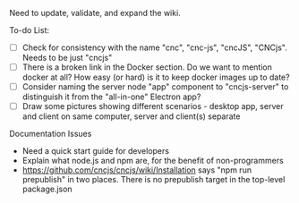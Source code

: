 Need to update, validate, and expand the wiki.

To-do List:
* [ ] Check for consistency with the name "cnc", "cnc-js", "cncJS", "CNCjs". Needs to be just "cncjs"
* [ ] There is a broken link in the Docker section.  Do we want to mention docker at all?  How easy (or hard) is it to keep docker images up to date?
* [ ] Consider naming the server node "app" component to "cncjs-server" to distinguish it from the "all-in-one" Electron app?
* [ ] Draw some pictures showing different scenarios - desktop app, server and client on same computer, server and client(s) separate

Documentation Issues
* Need a quick start guide for developers 
* Explain what node.js and npm are, for the benefit of non-programmers
* https://github.com/cncjs/cncjs/wiki/Installation says "npm run prepublish" in two places.  There is no prepublish target in the top-level package.json
